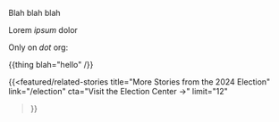 Blah blah blah

Lorem <em>ipsum</em> dolor

Only on *dot* org:

{{thing 
   blah="hello"
/}}

{{<featured/related-stories
  title="More Stories from the 2024 Election"
  link="/election"
  cta="Visit the Election Center →"
  limit="12"
>}}
